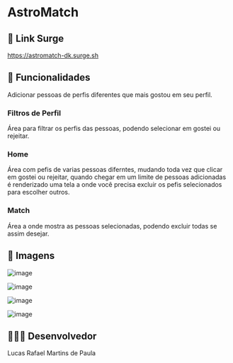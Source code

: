 # AstroMatch

## 🔗 Link Surge
https://astromatch-dk.surge.sh

## 📏 Funcionalidades
Adicionar pessoas de perfis diferentes que mais gostou em seu perfil.

### Filtros de Perfil
Área para filtrar os perfis das pessoas, podendo selecionar em gostei ou rejeitar.

### Home
Área com pefis de varias pessoas diferntes, mudando toda vez que clicar em gostei ou rejeitar, quando chegar em um limite de pessoas adicionadas é renderizado uma tela a onde você precisa excluir os pefis selecionados para escolher outros.

### Match
Área a onde mostra as pessoas selecionadas, podendo excluir todas se assim desejar.

## 📸 Imagens
![image](https://user-images.githubusercontent.com/79646846/177995425-cf2dabed-ee58-4a57-bf8a-8f9a9d0d33dd.png)

![image](https://user-images.githubusercontent.com/79646846/177995512-f6e730b9-d5a1-48fc-af68-31ab52c4a9d4.png)

![image](https://user-images.githubusercontent.com/79646846/177998456-2321ee35-e875-48ed-ae47-9ed8a28da459.png)

![image](https://user-images.githubusercontent.com/79646846/177998516-aee90aed-3373-42ae-a25f-8c0a7eb82f3a.png)


## 👩🏻‍💻 Desenvolvedor
Lucas Rafael Martins de Paula

